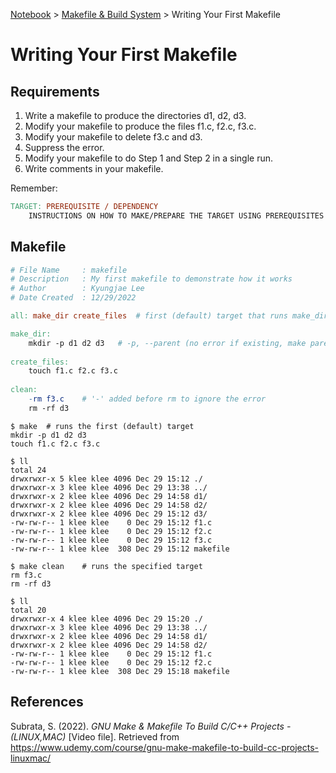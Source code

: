<a href="../">Notebook</a> > <a href="./">Makefile & Build System</a> > Writing Your First Makefile

# Writing Your First Makefile



## Requirements

1. Write a makefile to produce the directories d1, d2, d3.
2. Modify your makefile to produce the files f1.c, f2.c, f3.c.
3. Modify your makefile to delete f3.c and d3.
4. Suppress the error.
5. Modify your makefile to do Step 1 and Step 2 in a single run.
6. Write comments in your makefile.

Remember:

```makefile
TARGET: PREREQUISITE / DEPENDENCY										# Rule (optional)
	INSTRUCTIONS ON HOW TO MAKE/PREPARE THE TARGET USING PREREQUISITES	# Recipe (optional)
```



## Makefile

```makefile
# File Name		: makefile
# Description	: My first makefile to demonstrate how it works
# Author		: Kyungjae Lee
# Date Created	: 12/29/2022

all: make_dir create_files	# first (default) target that runs make_dir, create_files at once

make_dir:
	mkdir -p d1 d2 d3	# -p, --parent (no error if existing, make parent directories as needed)
	
create_files:
	touch f1.c f2.c f3.c
	
clean:
	-rm f3.c	# '-' added before rm to ignore the error
	rm -rf d3
```

```shell
$ make	# runs the first (default) target
mkdir -p d1 d2 d3
touch f1.c f2.c f3.c

$ ll
total 24
drwxrwxr-x 5 klee klee 4096 Dec 29 15:12 ./
drwxrwxr-x 3 klee klee 4096 Dec 29 13:38 ../
drwxrwxr-x 2 klee klee 4096 Dec 29 14:58 d1/
drwxrwxr-x 2 klee klee 4096 Dec 29 14:58 d2/
drwxrwxr-x 2 klee klee 4096 Dec 29 15:12 d3/
-rw-rw-r-- 1 klee klee    0 Dec 29 15:12 f1.c
-rw-rw-r-- 1 klee klee    0 Dec 29 15:12 f2.c
-rw-rw-r-- 1 klee klee    0 Dec 29 15:12 f3.c
-rw-rw-r-- 1 klee klee  308 Dec 29 15:12 makefile

$ make clean	# runs the specified target
rm f3.c	
rm -rf d3

$ ll
total 20
drwxrwxr-x 4 klee klee 4096 Dec 29 15:20 ./
drwxrwxr-x 3 klee klee 4096 Dec 29 13:38 ../
drwxrwxr-x 2 klee klee 4096 Dec 29 14:58 d1/
drwxrwxr-x 2 klee klee 4096 Dec 29 14:58 d2/
-rw-rw-r-- 1 klee klee    0 Dec 29 15:12 f1.c
-rw-rw-r-- 1 klee klee    0 Dec 29 15:12 f2.c
-rw-rw-r-- 1 klee klee  308 Dec 29 15:18 makefile
```





## References

Subrata, S. (2022). *GNU Make & Makefile To Build C/C++ Projects - (LINUX,MAC)* [Video file]. Retrieved from  https://www.udemy.com/course/gnu-make-makefile-to-build-cc-projects-linuxmac/

